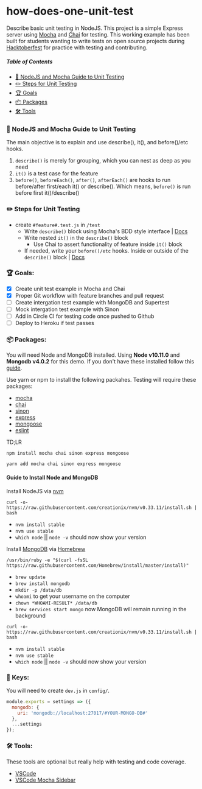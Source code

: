 # how-does-one-unit-test

Describe basic unit testing in NodeJS. This project is a simple Express server using [Mocha](https://mochajs.org/) and [Chai](https://www.chaijs.com/) for testing. This working example has been built for students wanting to write tests on open source projects during [Hacktoberfest](https://hacktoberfest.digitalocean.com/) for practice with testing and contributing.

##### Table of Contents

<!-- toc -->

- [🔬 NodeJS and Mocha Guide to Unit Testing](#-nodejs-and-mocha-guide-to-unit-testing)
- [✏️ Steps for Unit Testing](#️-steps-for-unit-testing)
- [🏆 Goals](#-goals)
- [📦 Packages](#-packages)
- [🛠 Tools](#-tools)

<!-- tocstop -->

### 🔬 NodeJS and Mocha Guide to Unit Testing

The main objective is to explain and use describe(), it(), and before()/etc hooks.

1. `describe()` is merely for grouping, which you can nest as deep as you need
2. `it()` is a test case for the feature
3. `before()`, `beforeEach()`, `after()`, `afterEach()` are hooks to run before/after first/each it() or describe(). Which means, `before()` is run before first it()/describe()

### ✏️ Steps for Unit Testing

- create `#feature#.test.js` in `/test`
  - Write `describe()` block using Mocha's BDD style interface | [Docs](https://mochajs.org/#bdd)
  - Write nested `it()` in the `describe()` block
    - Use Chai to assert functionality of feature inside `it()` block
  - If needed, write your `before()/etc` hooks. Inside or outside of the `describe()` block | [Docs](https://mochajs.org/#hooks)

### 🏆 Goals:

- [x] Create unit test example in Mocha and Chai
- [x] Proper Git workflow with feature branches and pull request
- [ ] Create intergation test example with MongoDB and Supertest
- [ ] Mock intergation test example with Sinon
- [ ] Add in Circle CI for testing code once pushed to Github
- [ ] Deploy to Heroku if test passes

### 📦 Packages:

You will need Node and MongoDB installed. Using **Node v10.11.0** and **Mongodb v4.0.2** for this demo.
If you don't have these installed follow this [guide](#guide-to-install-node-and-mongodb).

Use yarn or npm to install the following packahes. Testing will require these packages:

- [mocha](https://mochajs.org/)
- [chai](https://www.chaijs.com/)
- [sinon](https://sinonjs.org/)
- [express](https://expressjs.com/)
- [mongoose](https://mongoosejs.com/)
- [eslint](https://eslint.org/)

TD;LR

`npm install mocha chai sinon express mongoose`

`yarn add mocha chai sinon express mongoose`

#### Guide to Install Node and MongoDB

Install NodeJS via [nvm](https://github.com/creationix/nvm)

`curl -o- https://raw.githubusercontent.com/creationix/nvm/v0.33.11/install.sh | bash`

- `nvm install stable`
- `nvm use stable`
- `which node` || `node -v` should now show your version

Install [MongoDB](https://docs.mongodb.com/manual/tutorial/install-mongodb-on-os-x/index.html#install-mongodb-community-edition-with-homebrew) via [Homebrew](https://brew.sh/)

`/usr/bin/ruby -e "$(curl -fsSL https://raw.githubusercontent.com/Homebrew/install/master/install)"`

- `brew update`
- `brew install mongodb`
- `mkdir -p /data/db`
- `whoami` to get your username on the computer
- `chown *WHOAMI-RESULT* /data/db`
- `brew services start mongo` now MongoDB will remain running in the background

`curl -o- https://raw.githubusercontent.com/creationix/nvm/v0.33.11/install.sh | bash`

- `nvm install stable`
- `nvm use stable`
- `which node` || `node -v` should now show your version

### 🔑 Keys:

You will need to create `dev.js` in `config/`.

```js
module.exports = settings => ({
  mongodb: {
    uri: 'mongodb://localhost:27017/#YOUR-MONGO-DB#'
  },
  ...settings
});
```

### 🛠 Tools:

These tools are optional but really help with testing and code coverage.

- [VSCode](https://code.visualstudio.com/)
- [VSCode Mocha Sidebar](https://marketplace.visualstudio.com/items?itemName=maty.vscode-mocha-sidebar)
